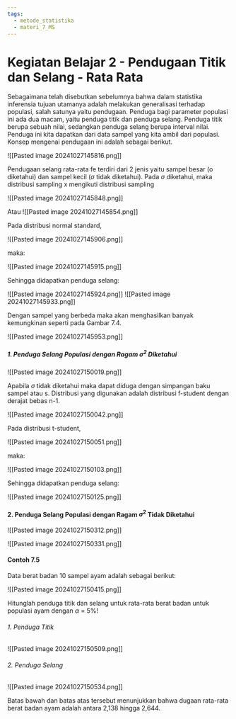 ```yaml
---
tags:
  - metode_statistika
  - materi_7_MS
---
```

# Kegiatan Belajar 2 - Pendugaan Titik dan Selang - Rata Rata

Sebagaimana telah disebutkan sebelumnya bahwa dalam statistika inferensia tujuan utamanya adalah melakukan generalisasi terhadap populasi, salah satunya yaitu pendugaan. Penduga bagi parameter populasi ini ada dua macam, yaitu penduga titik dan penduga selang. Penduga titik berupa sebuah nilai, sedangkan penduga selang berupa interval nilai. Penduga ini kita dapatkan dari data sampel yang kita ambil dari populasi. Konsep mengenai pendugaan ini adalah sebagai berikut.

![[Pasted image 20241027145816.png]]

Pendugaan selang rata-rata fe terdiri dari 2 jenis yaitu sampel besar (o diketahui) dan sampel kecil ($\sigma$ tidak diketahui). Pada $\sigma$ diketahui, maka distribusi sampling x mengikuti distribusi sampling

![[Pasted image 20241027145848.png]]

Atau
![[Pasted image 20241027145854.png]]

Pada distribusi normal standard,

![[Pasted image 20241027145906.png]]

maka:

![[Pasted image 20241027145915.png]]

Sehingga didapatkan penduga selang:

![[Pasted image 20241027145924.png]]
![[Pasted image 20241027145933.png]]

Dengan sampel yang berbeda maka akan menghasilkan banyak kemungkinan seperti pada Gambar 7.4.

![[Pasted image 20241027145953.png]]

##### 1. Penduga Selang Populasi dengan Ragam $\sigma^2$ Diketahui

![[Pasted image 20241027150019.png]]

Apabila $\sigma$ tidak diketahui maka dapat diduga dengan simpangan baku sampel atau s. Distribusi yang digunakan adalah distribusi f-student dengan derajat bebas n-1.

![[Pasted image 20241027150042.png]]

Pada distribusi t-student,

![[Pasted image 20241027150051.png]]

maka:

![[Pasted image 20241027150103.png]]

Sehingga didapatkan penduga selang:

![[Pasted image 20241027150125.png]]

#### 2. Penduga Selang Populasi dengan Ragam $\sigma^2$ Tidak Diketahui

![[Pasted image 20241027150312.png]]

![[Pasted image 20241027150331.png]]

#### Contoh 7.5

Data berat badan 10 sampel ayam adalah sebagai berikut:

![[Pasted image 20241027150415.png]]

Hitunglah penduga titik dan selang untuk rata-rata berat badan untuk populasi ayam dengan $\alpha$ = 5%!

###### 1. Penduga Titik

![[Pasted image 20241027150509.png]]


###### 2. Penduga Selang

![[Pasted image 20241027150534.png]]

Batas bawah dan batas atas tersebut menunjukkan bahwa dugaan rata-rata berat badan ayam adalah antara 2,138 hingga 2,644.



